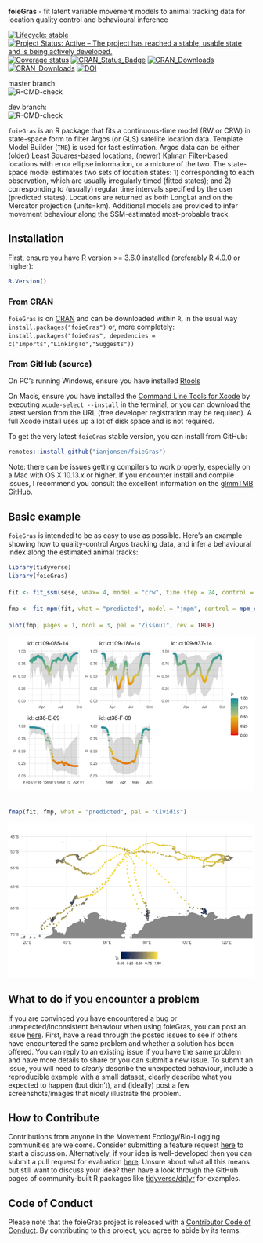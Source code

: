 
<!-- README.md is generated from README.Rmd. Please edit that file -->

**foieGras** - fit latent variable movement models to animal tracking
data for location quality control and behavioural inference

<!-- badges: start -->

[![Lifecycle:
stable](https://img.shields.io/badge/lifecycle-stable-green.svg)](https://lifecycle.r-lib.org/articles/stages.html)
[![Project Status: Active – The project has reached a stable, usable
state and is being actively
developed.](https://www.repostatus.org/badges/latest/active.svg)](https://www.repostatus.org/#active)
[![Coverage
status](https://codecov.io/gh/ianjonsen/foieGras/branch/master/graph/badge.svg)](https://codecov.io/github/ianjonsen/foieGras?branch=master)
[![CRAN\_Status\_Badge](https://www.r-pkg.org/badges/version/foieGras)](https://cran.r-project.org/package=foieGras/)
[![CRAN\_Downloads](https://cranlogs.r-pkg.org/badges/foieGras?color=brightgreen)](https://www.r-pkg.org/pkg/foieGras)
[![CRAN\_Downloads](https://cranlogs.r-pkg.org/badges/grand-total/foieGras?color=brightgreen)](https://cran.r-project.org/package=foieGras/)
[![DOI](https://zenodo.org/badge/DOI/10.5281/zenodo.2628481.svg)](https://doi.org/10.5281/zenodo.2628481)

master branch:  
![R-CMD-check](https://github.com/ianjonsen/foieGras/actions/workflows/check-full.yaml/badge.svg?branch=master)

dev branch:  
![R-CMD-check](https://github.com/ianjonsen/foieGras/actions/workflows/check-full.yaml/badge.svg?branch=dev)
<!-- badges: end -->

`foieGras` is an R package that fits a continuous-time model (RW or CRW)
in state-space form to filter Argos (or GLS) satellite location data.
Template Model Builder (`TMB`) is used for fast estimation. Argos data
can be either (older) Least Squares-based locations, (newer) Kalman
Filter-based locations with error ellipse information, or a mixture of
the two. The state-space model estimates two sets of location states: 1)
corresponding to each observation, which are usually irregularly timed
(fitted states); and 2) corresponding to (usually) regular time
intervals specified by the user (predicted states). Locations are
returned as both LongLat and on the Mercator projection (units=km).
Additional models are provided to infer movement behaviour along the
SSM-estimated most-probable track.

## Installation

First, ensure you have R version \>= 3.6.0 installed (preferably R 4.0.0
or higher):

``` r
R.Version()
```

### From CRAN

`foieGras` is on [CRAN](https://cran.r-project.org/package=foieGras/)
and can be downloaded within `R`, in the usual way
`install.packages("foieGras")` or, more completely:
`install.packages("foieGras", depedencies =
c("Imports","LinkingTo","Suggests"))`

### From GitHub (source)

On PC’s running Windows, ensure you have installed
[Rtools](https://cran.r-project.org/bin/windows/Rtools/)

On Mac’s, ensure you have installed the [Command Line Tools for
Xcode](https://developer.apple.com/download/more/) by executing
`xcode-select --install` in the terminal; or you can download the latest
version from the URL (free developer registration may be required). A
full Xcode install uses up a lot of disk space and is not required.

To get the very latest `foieGras` stable version, you can install from
GitHub:

``` r
remotes::install_github("ianjonsen/foieGras")
```

Note: there can be issues getting compilers to work properly, especially
on a Mac with OS X 10.13.x or higher. If you encounter install and
compile issues, I recommend you consult the excellent information on the
[glmmTMB](https://github.com/glmmTMB/glmmTMB) GitHub.

## Basic example

`foieGras` is intended to be as easy to use as possible. Here’s an
example showing how to quality-control Argos tracking data, and infer a
behavioural index along the estimated animal tracks:

``` r
library(tidyverse)
library(foieGras)

fit <- fit_ssm(sese, vmax= 4, model = "crw", time.step = 24, control = ssm_control(verbose = 0))

fmp <- fit_mpm(fit, what = "predicted", model = "jmpm", control = mpm_control(verbose = 0))

plot(fmp, pages = 1, ncol = 3, pal = "Zissou1", rev = TRUE)
```

![](man/figures/README-example-1.png)<!-- -->

``` r

fmap(fit, fmp, what = "predicted", pal = "Cividis")
```

![](man/figures/README-example-2.png)<!-- -->

## What to do if you encounter a problem

If you are convinced you have encountered a bug or
unexpected/inconsistent behaviour when using foieGras, you can post an
issue [here](https://github.com/ianjonsen/foieGras/issues). First, have
a read through the posted issues to see if others have encountered the
same problem and whether a solution has been offered. You can reply to
an existing issue if you have the same problem and have more details to
share or you can submit a new issue. To submit an issue, you will need
to *clearly* describe the unexpected behaviour, include a reproducible
example with a small dataset, clearly describe what you expected to
happen (but didn’t), and (ideally) post a few screenshots/images that
nicely illustrate the problem.

## How to Contribute

Contributions from anyone in the Movement Ecology/Bio-Logging
communities are welcome. Consider submitting a feature request
[here](https://github.com/ianjonsen/foieGras/issues/new/choose) to start
a discussion. Alternatively, if your idea is well-developed then you can
submit a pull request for evaluation
[here](https://github.com/ianjonsen/foieGras/pulls). Unsure about what
all this means but still want to discuss your idea? then have a look
through the GitHub pages of community-built R packages like
[tidyverse/dplyr](https://github.com/tidyverse/dplyr) for examples.

## Code of Conduct

Please note that the foieGras project is released with a [Contributor
Code of
Conduct](https://contributor-covenant.org/version/2/0/CODE_OF_CONDUCT.html).
By contributing to this project, you agree to abide by its terms.
